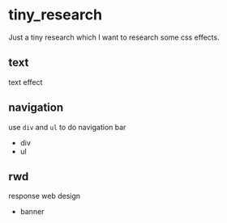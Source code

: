 # tiny_research

Just a tiny research which I want to research some css effects.

## text

text effect

## navigation

use `div` and `ul` to do navigation bar

* div
* ul

## rwd

response web design

* banner
